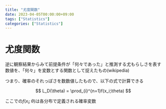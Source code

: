 ```yaml
---
title: "尤度関数"
date: 2023-04-05T00:00:00+09:00
tags: ["Statistics"]
categories: ["Statistics"]
---
```

# 尤度関数

逆に観察結果からみて前提条件が「何々であった」と推測する尤もらしさを表す数値を、「何々」を変数とする関数として捉えたもの(wikipedia)

つまり、確率のそれっぽさを数数値したもので、以下の式で計算できる

$$
L_D(\theta) = \prod_{i}^{n=1}f(x_i;\theta)	
$$

ここでの$f(x_i;\theta)$は各分布で定義される確率変数